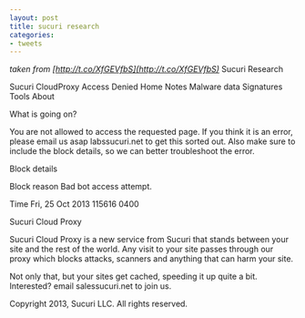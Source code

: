 ```yaml
---
layout: post
title: sucuri research
categories:
- tweets
---
```

*taken from [http://t.co/XfGEVfbS](http://t.co/XfGEVfbS)*
Sucuri Research

Sucuri CloudProxy  Access Denied Home  Notes  Malware data  Signatures  Tools  About

What is going on?

You are not allowed to access the requested page. If you think it is an error, please email us asap labssucuri.net to get this sorted out. Also make sure to include the block details, so we can better troubleshoot the error.

Block details

Block reason Bad bot access attempt.

Time Fri, 25 Oct 2013 115616 0400

Sucuri Cloud Proxy

Sucuri Cloud Proxy is a new service from Sucuri that stands between your site and the rest of the world. Any visit to your site passes through our proxy which blocks attacks, scanners and anything that can harm your site.

Not only that, but your sites get cached, speeding it up quite a bit. Interested? email salessucuri.net to join us.

Copyright  2013, Sucuri LLC. All rights reserved.

